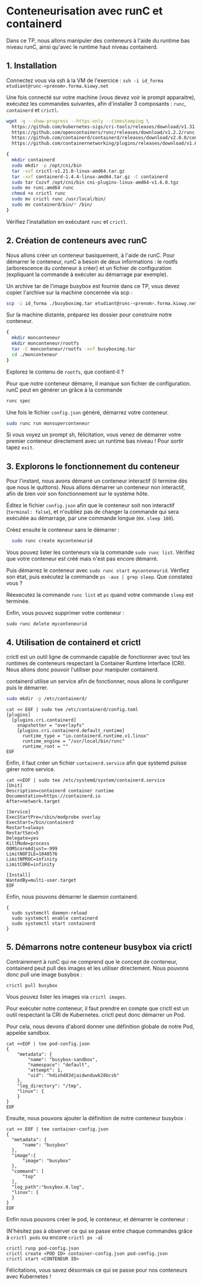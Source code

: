 # Conteneurisation avec runC et containerd

Dans ce TP, nous allons manipuler des conteneurs à l'aide du runtime bas niveau runC, ainsi qu'avec le runtime haut niveau containerd. 

## 1. Installation

Connectez vous via ssh à la VM de l'exercice : `ssh -i id_forma etudiant@runc-<prenom>.forma.kiowy.net`

Une fois connecté sur votre machine (vous devez voir le prompt apparaitre), exécutez les commandes suivantes, afin d'installer 3 composants : `runc`, `containerd` et `crictl`.

```bash
wget -q --show-progress --https-only --timestamping \
  https://github.com/kubernetes-sigs/cri-tools/releases/download/v1.31.1/crictl-v1.31.1-linux-amd64.tar.gz \
  https://github.com/opencontainers/runc/releases/download/v1.2.2/runc.amd64 \
  https://github.com/containerd/containerd/releases/download/v2.0.0/containerd-2.0.0-linux-amd64.tar.gz \
  https://github.com/containernetworking/plugins/releases/download/v1.6.0/cni-plugins-linux-amd64-v1.6.0.tgz
```

```bash
{
  mkdir containerd
  sudo mkdir -p /opt/cni/bin
  tar -xvf crictl-v1.21.0-linux-amd64.tar.gz
  tar -xvf containerd-1.4.4-linux-amd64.tar.gz -C containerd
  sudo tar Cxzvf /opt/cni/bin cni-plugins-linux-amd64-v1.6.0.tgz
  sudo mv runc.amd64 runc
  chmod +x crictl runc 
  sudo mv crictl runc /usr/local/bin/
  sudo mv containerd/bin/* /bin/
}
```

Vérifiez l'installation en exécutant `runc` et `crictl`.

## 2. Création de conteneurs avec runC

Nous allons créer un conteneur basiquement, à l'aide de runC. Pour démarrer le conteneur, runC a besoin de deux informations : le rootfs (arborescence du conteneur à créer) et un fichier de configuration (expliquant la commande à exécuter au démarrage par exemple).

Un archive tar de l'image busybox est fournie dans ce TP, vous devez copier l'archive sur la machine concernée via scp :
```bash
scp -i id_forma ./busyboximg.tar etudiant@runc-<prenom>.forma.kiowy.net:~
```

Sur la machine distante, préparez les dossier pour construire notre conteneur.
```bash
{
  mkdir monconteneur
  mkdir monconteneur/rootfs
  tar -C monconteneur/rootfs -xvf busyboximg.tar
  cd ./monconteneur
}
```

Explorez le contenu de `rootfs`, que contient-il ?

Pour que notre conteneur démarre, il manque son fichier de configuration. runC peut en générer un grâce à la commande 
```bash
runc spec
```

Une fois le fichier `config.json` généré, démarrez votre conteneur.
```bash
sudo runc run monsuperconteneur
```
Si vous voyez un prompt sh, félicitation, vous venez de démarrer votre premier conteneur directement avec un runtime bas niveau ! Pour sortir tapez `exit`.

## 3. Explorons le fonctionnement du conteneur

Pour l'instant, nous avons démarré un conteneur interactif (il termine dès que nous le quittons). Nous allons démarrer un conteneur non interactif, afin de bien voir son fonctionnement sur le système hôte.

Éditez le fichier `config.json` afin que le conteneur soit non interactif (`terminal: false`), et n'oubliez pas de changer la commande qui sera exécutée au démarrage, par une commande longue (ex. `sleep 180`).

Créez ensuite le conteneur sans le démarrer :
```bash
  sudo runc create myconteneurid
```

Vous pouvez lister les conteneurs via la commande `sudo runc list`. Vérifiez que votre conteneur est créé mais n'est pas encore démarré. 

Puis démarrez le conteneur avec `sudo runc start myconteneurid`. Vérifiez son état, puis exécutez la commande `ps -aux | grep sleep`. Que constatez vous ?

Réexecutez la commande `runc list` et `ps` quand votre commande `sleep` est terminée.

Enfin, vous pouvez supprimer votre conteneur :
```shell
sudo runc delete myconteneurid
```

## 4. Utilisation de containerd et crictl

crictl est un outil ligne de commande capable de fonctionner avec tout les runtimes de conteneurs respectant la Container Runtime Interface (CRI). Nous allons donc pouvoir l'utiliser pour manipuler containerd.

containerd utilise un service afin de fonctionner, nous allons le configurer puis le démarrer.

```bash
sudo mkdir -p /etc/containerd/
```

```shell
cat << EOF | sudo tee /etc/containerd/config.toml
[plugins]
  [plugins.cri.containerd]
    snapshotter = "overlayfs"
    [plugins.cri.containerd.default_runtime]
      runtime_type = "io.containerd.runtime.v1.linux"
      runtime_engine = "/usr/local/bin/runc"
      runtime_root = ""
EOF
```
Enfin, il faut créer un fichier `containerd.service` afin que systemd puisse gérer notre service.
```shell
cat <<EOF | sudo tee /etc/systemd/system/containerd.service
[Unit]
Description=containerd container runtime
Documentation=https://containerd.io
After=network.target

[Service]
ExecStartPre=/sbin/modprobe overlay
ExecStart=/bin/containerd
Restart=always
RestartSec=5
Delegate=yes
KillMode=process
OOMScoreAdjust=-999
LimitNOFILE=1048576
LimitNPROC=infinity
LimitCORE=infinity

[Install]
WantedBy=multi-user.target
EOF
```
Enfin, nous pouvons démarrer le daemon containerd.
```shell
{
  sudo systemctl daemon-reload
  sudo systemctl enable containerd
  sudo systemctl start containerd
}
```

## 5. Démarrons notre conteneur busybox via crictl
Contrairement à runC qui ne comprend que le concept de conteneur, containerd peut pull des images et les utiliser directement. Nous pouvons donc pull une image busybox :
```shell
crictl pull busybox
```

Vous pouvez lister les images via `crictl images`.

Pour exécuter notre conteneur, il faut prendre en compte que crictl est un outil respectant la CRI de Kubernetes. crictl peut donc démarrer un Pod.

Pour cela, nous devons d'abord donner une définition globale de notre Pod, appelée sandbox.

```shell
cat <<EOF | tee pod-config.json
{
    "metadata": {
        "name": "busybox-sandbox",
        "namespace": "default",
        "attempt": 1,
        "uid": "hdishd83djaidwnduwk28bcsb"
    },
    "log_directory": "/tmp",
    "linux": {
    }
}
EOF
```

Ensuite, nous pouvons ajouter la définition de notre conteneur busybox :
```shell
cat << EOF | tee container-config.json
{
  "metadata": {
      "name": "busybox"
  },
  "image":{
      "image": "busybox"
  },
  "command": [
      "top"
  ],
  "log_path":"busybox.0.log",
  "linux": {
  }
}
EOF
```

Enfin nous pouvons créer le pod, le conteneur, et démarrer le conteneur :

(N'hésitez pas à observer ce qui se passe entre chaque commandes grâce à `crictl pods` ou encore `crictl ps -a`)
```shell
crictl runp pod-config.json
crictl create <POD ID> container-config.json pod-config.json
crictl start <CONTENEUR ID>
```

Félicitations, vous savez désormais ce qui se passe pour nos conteneurs avec Kubernetes !
